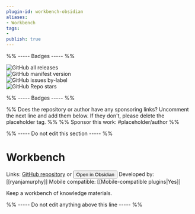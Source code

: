 ```yaml
---
plugin-id: workbench-obsidian
aliases:
- Workbench
tags: 
- 
publish: true
---
```


%% ----- Badges ----- %%

![GitHub all releases](https://img.shields.io/github/downloads/ryanjamurphy/workbench-obsidian/total?color=573E7A&logo=github&style=for-the-badge)   
![GitHub manifest version](https://img.shields.io/github/manifest-json/v/ryanjamurphy/workbench-obsidian?color=573E7A&logo=github&style=for-the-badge)   
![GitHub issues by-label](https://img.shields.io/github/issues/ryanjamurphy/workbench-obsidian/help%20wanted?color=573E7A&logo=github&style=for-the-badge)   
![GitHub Repo stars](https://img.shields.io/github/stars/ryanjamurphy/workbench-obsidian?color=573E7A&logo=github&style=for-the-badge)

%% ----- Badges ----- %%

%% Does the repository or author have any sponsoring links? Uncomment the next line and add them below. If they don't, please delete the placeholder tag. %%
%% Sponsor this work: #placeholder/author %%

%% ----- Do not edit this section ----- %%

# Workbench

Links: [GitHub repository](https://github.com/ryanjamurphy/workbench-obsidian) or [<button id=HH>Open in Obsidian</button>](obsidian://goto-plugin?id=workbench-obsidian)
Developed by: [[ryanjamurphy]]
Mobile compatible: [[Mobile-compatible plugins|Yes]]

Keep a workbench of knowledge materials.

%% ----- Do not edit anything above this line ----- %% 

